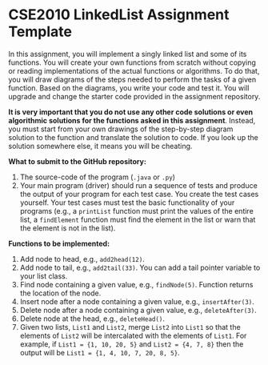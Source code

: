 # CSE2010 LinkedList Assignment Template
In this assignment, you will implement a singly linked list and some of its functions. You will create your own functions from scratch without copying or reading implementations of the actual functions or algorithms. To do that, you will draw diagrams of the steps needed to perform the tasks of a given function. Based on the diagrams, you write your code and test it. You will upgrade and change the starter code provided in the assignment repository. 

**It is very important that you do not use any other code solutions or even algorithmic solutions for the functions asked in this assignment**. Instead, you must start from your own drawings of the step-by-step diagram solution to the function and translate the solution to code. If you look up the solution somewhere else, it means you will be cheating. 

**What to submit to the GitHub repository:**

1. The source-code of the program (`.java` or `.py`)
2. Your main program (driver) should run a sequence of tests and produce the output of your program for each test case. You create the test cases yourself. Your test cases must test the basic functionality of your programs (e.g., a `printList` function must print the values of the entire list, a `findElement` function must find the element in the list or warn that the element is not in the list).  

**Functions to be implemented:**

1. Add node to head, e.g., `add2head(12)`.
2. Add node to tail, e.g., `add2tail(33)`. You can add a tail pointer variable to your list class.
3. Find node containing a given value, e.g., `findNode(5)`. Function returns the location of the node.
4. Insert node after a node containing a given value, e.g., `insertAfter(3)`. 
5. Delete node after a node containing a given value, e.g., `deleteAfter(3)`. 
6. Delete node at the head, e.g., `deleteHead()`.
7. Given two lists, `List1` and `List2`, merge `List2` into `List1` so that the elements of `List2` will be intercalated with the elements of `List1`. For example, if `List1 = {1, 10, 20, 5}` and `List2 = {4, 7, 8}` then the output will be `List1 = {1, 4, 10, 7, 20, 8, 5}`. 
